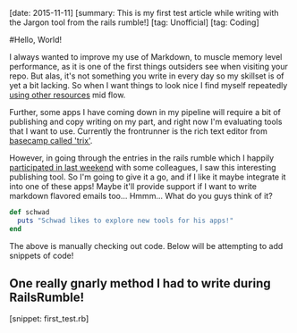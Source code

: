[date: 2015-11-11]
[summary: This is my first test article while writing with the Jargon tool from the rails rumble!]
[tag: Unofficial]
[tag: Coding]

#Hello, World!

I always wanted to improve my use of Markdown, to muscle memory level performance, as it is one of the first things outsiders see when visiting your repo. But alas, it's not something you write in every day so my skillset is of yet a bit lacking. So when I want things to look nice I find myself repeatedly [using other resources](https://stackedit.io/) mid flow.

Further, some apps I have coming down in my pipeline will require a bit of publishing and copy writing on my part, and right now I'm evaluating tools that I want to use. Currently the frontrunner is the rich text editor from [basecamp called 'trix'](https://github.com/basecamp/trix).

However, in going through the entries in the rails rumble which I happily [participated in last weekend](http://schwaughlin.ngrok.io) with some colleagues, I saw this interesting publishing tool. So I'm going to give it a go, and if I like it maybe integrate it into one of these apps! Maybe it'll provide support if I want to write markdown flavored emails too... Hmmm... What do you guys think of it?

```ruby
def schwad
  puts "Schwad likes to explore new tools for his apps!"
end
```

The above is manually checking out code. Below will be attempting to add snippets of code!

## One really gnarly method I had to write during RailsRumble!

[snippet: first_test.rb]